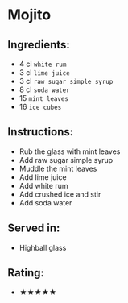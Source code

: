 # Mojito

## Ingredients:
- 4 cl `white rum`
- 3 cl `lime juice`
- 3 cl `raw sugar simple syrup`
- 8 cl `soda water`
- 15 `mint leaves`
- 16 `ice cubes`

## Instructions:
- Rub the glass with mint leaves
- Add raw sugar simple syrup
- Muddle the mint leaves
- Add lime juice
- Add white rum
- Add crushed ice and stir
- Add soda water

## Served in:
- Highball glass

## Rating:
- ★★★★★